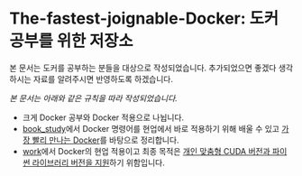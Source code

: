 # The-fastest-joignable-Docker: 도커 공부를 위한 저장소
본 문서는 도커를 공부하는 분들을 대상으로 작성되었습니다.
추가되었으면 좋겠다 생각하시는 자료를 알려주시면 반영하도록 하겠습니다.

_본 문서는 아래와 같은 규칙을 따라 작성되었습니다._
- 크게 Docker 공부와 Docker 적용으로 나뉩니다.
- [book_study]()에서 Docker 명령어를 현업에서 바로 적용하기 위해 배울 수 있고 [가장 빨리 만나는 Docker](http://pyrasis.com/docker.html)를 바탕으로 정리합니다.
- [work]()에서 Docker의 현업 적용이고 최종 목적은 <U>개인 맞춤형 CUDA 버전과 파이썬 라이브러리 버전을 지원</U>하기 위함입니다.